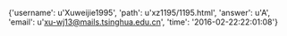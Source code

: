 {'username': u'Xuweijie1995', 'path': u'xz1195/1195.html', 'answer': u'A', 'email': u'xu-wj13@mails.tsinghua.edu.cn', 'time': '2016-02-22:22:01:08'}